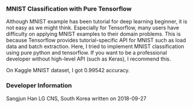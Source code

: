 ### MNIST Classification with Pure Tensorflow
Although MNIST example has been tutorial for deep learning beginner, it is not easy as we might think. Especially for Tensorflow, many users have difficulty on applying MNIST examples to their domain problems. This is because Tensorflow provides tutorial-specific API for MNIST such as load data and batch extraction. Here, I tried to implement MNIST classification using pure python and tensorflow. If you want to be a professional developer without high-level API (such as Keras), I recommend this.

On Kaggle MNIST dataset, I got 0.99542 accuracy.

### Developer Information
Sangjun Han
LG CNS, South Korea
written on 2018-09-27
